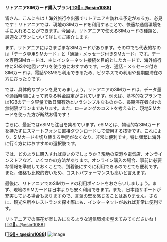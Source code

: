 **リトアニアSIMカード購入プラン[[TG💪+ @esim1088](https://t.me/s/esim1088)]**

皆さん、こんにちは！海外旅行や出張でリトアニアを訪れる予定がある方、必見です！リトアニアでは、現地のSIMカードを利用することで、快適な通信環境を手に入れることができます。今回は、リトアニアで使えるSIMカードの種類と、最適なプランについて詳しくご紹介します。

まず、リトアニアにはさまざまなSIMカードがあります。その中でも代表的なのは「データ専用SIMカード」と「通話・メッセージ付きSIMカード」です。データ専用SIMカードは、主にインターネット接続を目的としたカードで、海外旅行中にSNSや地図アプリを使う方におすすめです。一方、通話・メッセージ付きSIMカードは、電話やSMSも利用できるため、ビジネスでの利用や長期間滞在の方にぴったりです。

では、具体的なプランを見てみましょう。リトアニアのSIMカードは、データ量や通話時間によって異なる料金設定がされています。例えば、基本的なプランでは1GBのデータ容量で数日間有効というシンプルなものから、長期滞在者向けの無制限プランまであります。また、ローミングのコストを考えると、現地SIMカードを使った方が断然お得です！

さらに、最近ではeSIMも注目を集めています。eSIMとは、物理的なSIMカードを持たずにスマートフォンに直接ダウンロードして使用する技術です。これにより、SIMカードを切り替える手間がなくなり、非常に便利です。特に頻繁に海外に行く方にはおすすめの選択肢です。

では、どのように購入すれば良いのでしょうか？現地の空港や電気店、オンラインストアなど、いくつかの方法があります。オンライン購入の場合、事前に必要な情報を準備しておくことで、到着後にすぐに利用できるのでとても便利です。また、価格も比較的安いため、コストパフォーマンスも高いと言えます。

最後に、リトアニアでのSIMカードの利用ポイントをおさらいしましょう。まず、現地のSIMカードは日本よりも安く利用できます。また、日本語サポートが充実している場合もありますので、言葉の壁を感じることはありません。さらに、観光名所やレストランを探す際にも、インターネットがあれば非常に便利です。

リトアニアでの滞在が楽しみになるような通信環境を整えてみてくださいね！[[TG💪+ @esim1088](https://t.me/s/esim1088)]

**[[TG💪+ @esim1088](https://t.me/s/esim1088)]**
![Image](https://i.postimg.cc/Y0z9fWf4/image.png)